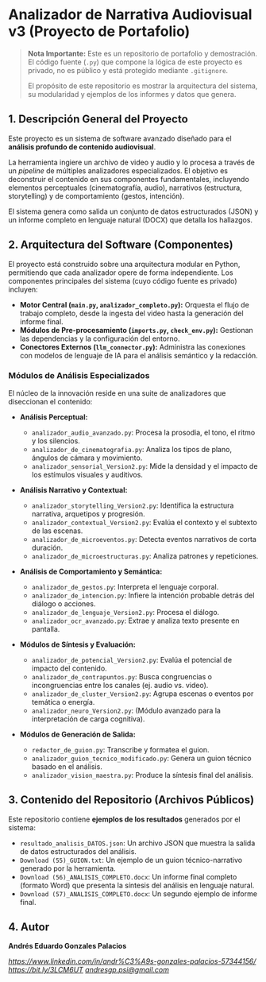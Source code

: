 # Analizador de Narrativa Audiovisual v3 (Proyecto de Portafolio)

> **Nota Importante:** Este es un repositorio de portafolio y demostración. El código fuente (`.py`) que compone la lógica de este proyecto es privado, no es público y está protegido mediante `.gitignore`. 
>
> El propósito de este repositorio es mostrar la arquitectura del sistema, su modularidad y ejemplos de los informes y datos que genera.

## 1. Descripción General del Proyecto

Este proyecto es un sistema de software avanzado diseñado para el **análisis profundo de contenido audiovisual**.

La herramienta ingiere un archivo de video y audio y lo procesa a través de un *pipeline* de múltiples analizadores especializados. El objetivo es deconstruir el contenido en sus componentes fundamentales, incluyendo elementos perceptuales (cinematografía, audio), narrativos (estructura, storytelling) y de comportamiento (gestos, intención).

El sistema genera como salida un conjunto de datos estructurados (JSON) y un informe completo en lenguaje natural (DOCX) que detalla los hallazgos.

## 2. Arquitectura del Software (Componentes)

El proyecto está construido sobre una arquitectura modular en Python, permitiendo que cada analizador opere de forma independiente. Los componentes principales del sistema (cuyo código fuente es privado) incluyen:

* **Motor Central (`main.py`, `analizador_completo.py`):** Orquesta el flujo de trabajo completo, desde la ingesta del video hasta la generación del informe final.
* **Módulos de Pre-procesamiento (`imports.py`, `check_env.py`):** Gestionan las dependencias y la configuración del entorno.
* **Conectores Externos (`llm_connector.py`):** Administra las conexiones con modelos de lenguaje de IA para el análisis semántico y la redacción.

### Módulos de Análisis Especializados

El núcleo de la innovación reside en una suite de analizadores que diseccionan el contenido:

* **Análisis Perceptual:**
    * `analizador_audio_avanzado.py`: Procesa la prosodia, el tono, el ritmo y los silencios.
    * `analizador_de_cinematografia.py`: Analiza los tipos de plano, ángulos de cámara y movimiento.
    * `analizador_sensorial_Version2.py`: Mide la densidad y el impacto de los estímulos visuales y auditivos.

* **Análisis Narrativo y Contextual:**
    * `analizador_storytelling_Version2.py`: Identifica la estructura narrativa, arquetipos y progresión.
    * `analizador_contextual_Version2.py`: Evalúa el contexto y el subtexto de las escenas.
    * `analizador_de_microeventos.py`: Detecta eventos narrativos de corta duración.
    * `analizador_de_microestructuras.py`: Analiza patrones y repeticiones.

* **Análisis de Comportamiento y Semántica:**
    * `analizador_de_gestos.py`: Interpreta el lenguaje corporal.
    * `analizador_de_intencion.py`: Infiere la intención probable detrás del diálogo o acciones.
    * `analizador_de_lenguaje_Version2.py`: Procesa el diálogo.
    * `analizador_ocr_avanzado.py`: Extrae y analiza texto presente en pantalla.

* **Módulos de Síntesis y Evaluación:**
    * `analizador_de_potencial_Version2.py`: Evalúa el potencial de impacto del contenido.
    * `analizador_de_contrapuntos.py`: Busca congruencias o incongruencias entre los canales (ej. audio vs. video).
    * `analizador_de_cluster_Version2.py`: Agrupa escenas o eventos por temática o energía.
    * `analizador_neuro_Version2.py`: (Módulo avanzado para la interpretación de carga cognitiva).

* **Módulos de Generación de Salida:**
    * `redactor_de_guion.py`: Transcribe y formatea el guion.
    * `analizador_guion_tecnico_modificado.py`: Genera un guion técnico basado en el análisis.
    * `analizador_vision_maestra.py`: Produce la síntesis final del análisis.

## 3. Contenido del Repositorio (Archivos Públicos)

Este repositorio contiene **ejemplos de los resultados** generados por el sistema:

* `resultado_analisis_DATOS.json`: Un archivo JSON que muestra la salida de datos estructurados del análisis.
* `Download (55)_GUION.txt`: Un ejemplo de un guion técnico-narrativo generado por la herramienta.
* `Download (56)_ANALISIS_COMPLETO.docx`: Un informe final completo (formato Word) que presenta la síntesis del análisis en lenguaje natural.
* `Download (57)_ANALISIS_COMPLETO.docx`: Un segundo ejemplo de informe final.

## 4. Autor

**Andrés Eduardo Gonzales Palacios**

*https://www.linkedin.com/in/andr%C3%A9s-gonzales-palacios-57344156/*
*https://bit.ly/3LCM6UT*
*andresgp.psi@gmail.com*
